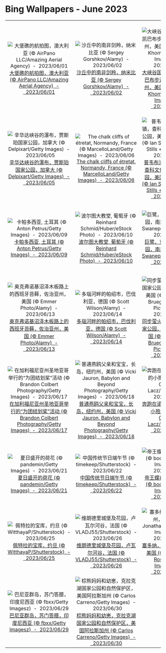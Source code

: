 # Bing Wallpapers - June 2023

| | | | |
|:-------------------------:|:-------------------------:|:-------------------------:|:-------------------------:|
| ![大堡礁的航拍图，澳大利亚 (© AirPano LLC/Amazing Aerial Agency)  -  2023/06/01](https://cn.bing.com/th?id=OHR.ReefAwareness_ZH-CN8840949729_UHD.jpg&w=480)[大堡礁的航拍图，澳大利亚 (© AirPano LLC/Amazing Aerial Agency)  -  2023/06/01](https://cn.bing.com/th?id=OHR.ReefAwareness_ZH-CN8840949729_UHD.jpg) | ![沙丘中的南非剑羚，纳米比亚 (© Sergey Gorshkov/Alamy)  -  2023/06/02](https://cn.bing.com/th?id=OHR.GemsbokNamibia_ZH-CN0963988839_UHD.jpg&w=480)[沙丘中的南非剑羚，纳米比亚 (© Sergey Gorshkov/Alamy)  -  2023/06/02](https://cn.bing.com/th?id=OHR.GemsbokNamibia_ZH-CN0963988839_UHD.jpg) | ![大峡谷国家公园的南凯巴布步道，亚利桑那州，美国 (© Roman Khomlyak/Getty Images)  -  2023/06/03](https://cn.bing.com/th?id=OHR.SouthKaibabTrail_ZH-CN1186135534_UHD.jpg&w=480)[大峡谷国家公园的南凯巴布步道，亚利桑那州，美国 (© Roman Khomlyak/Getty Images)  -  2023/06/03](https://cn.bing.com/th?id=OHR.SouthKaibabTrail_ZH-CN1186135534_UHD.jpg) | ![怀阿纳帕纳帕州立公园的黑沙滩，茂宜岛，夏威夷，美国 (© Matt Anderson Photography/Getty Images)  -  2023/06/04](https://cn.bing.com/th?id=OHR.MauiBeach_ZH-CN1435658101_UHD.jpg&w=480)[怀阿纳帕纳帕州立公园的黑沙滩，茂宜岛，夏威夷，美国 (© Matt Anderson Photography/Getty Images)  -  2023/06/04](https://cn.bing.com/th?id=OHR.MauiBeach_ZH-CN1435658101_UHD.jpg) |
| ![辛华达峡谷的瀑布，贾斯珀国家公园，加拿大 (© Delpixart/Getty Images)  -  2023/06/05](https://cn.bing.com/th?id=OHR.WaterfallsSunwaptaValley_ZH-CN1804229850_UHD.jpg&w=480)[辛华达峡谷的瀑布，贾斯珀国家公园，加拿大 (© Delpixart/Getty Images)  -  2023/06/05](https://cn.bing.com/th?id=OHR.WaterfallsSunwaptaValley_ZH-CN1804229850_UHD.jpg) | ![The chalk cliffs of étretat, Normandy, France (© MarcelloLand/Getty Images)  -  2023/06/06](https://cn.bing.com/th?id=OHR.CliffsEtretat_ZH-CN1961838068_UHD.jpg&w=480)[The chalk cliffs of étretat, Normandy, France (© MarcelloLand/Getty Images)  -  2023/06/06](https://cn.bing.com/th?id=OHR.CliffsEtretat_ZH-CN1961838068_UHD.jpg) | ![普韦布洛·博尼托镇，查科文化国家历史公园，美国新墨西哥州 (© Ian Shive/Tandem Stills + Motion)  -  2023/06/07](https://cn.bing.com/th?id=OHR.ChacoCulture_ZH-CN2098865361_UHD.jpg&w=480)[普韦布洛·博尼托镇，查科文化国家历史公园，美国新墨西哥州 (© Ian Shive/Tandem Stills + Motion)  -  2023/06/07](https://cn.bing.com/th?id=OHR.ChacoCulture_ZH-CN2098865361_UHD.jpg) | ![座头鲸 (© Philip Thurston/Getty Images)  -  2023/06/08](https://cn.bing.com/th?id=OHR.PlayfulHumpback_ZH-CN2241016258_UHD.jpg&w=480)[座头鲸 (© Philip Thurston/Getty Images)  -  2023/06/08](https://cn.bing.com/th?id=OHR.PlayfulHumpback_ZH-CN2241016258_UHD.jpg) |
| ![卡帕多西亚, 土耳其 (© Anton Petrus/Getty Images)  -  2023/06/09](https://cn.bing.com/th?id=OHR.BalloonsTurkey_ZH-CN2791109350_UHD.jpg&w=480)[卡帕多西亚, 土耳其 (© Anton Petrus/Getty Images)  -  2023/06/09](https://cn.bing.com/th?id=OHR.BalloonsTurkey_ZH-CN2791109350_UHD.jpg) | ![波尔图大教堂, 葡萄牙 (© Reinhard Schmid/Huber/eStock Photo)  -  2023/06/10](https://cn.bing.com/th?id=OHR.PortugalDay_ZH-CN2939429166_UHD.jpg&w=480)[波尔图大教堂, 葡萄牙 (© Reinhard Schmid/Huber/eStock Photo)  -  2023/06/10](https://cn.bing.com/th?id=OHR.PortugalDay_ZH-CN2939429166_UHD.jpg) | ![巨鹭，克鲁格国家公园，南非 (© Johan Swanepoel/Alamy)  -  2023/06/11](https://cn.bing.com/th?id=OHR.GoliathHeron_ZH-CN2413747227_UHD.jpg&w=480)[巨鹭，克鲁格国家公园，南非 (© Johan Swanepoel/Alamy)  -  2023/06/11](https://cn.bing.com/th?id=OHR.GoliathHeron_ZH-CN2413747227_UHD.jpg) | ![仙人掌植物，得克萨斯州大弯国家公园，美国 (© Tim Fitzharris/Minden Pictures)  -  2023/06/12](https://cn.bing.com/th?id=OHR.BigBendAnniv_ZH-CN3445097868_UHD.jpg&w=480)[仙人掌植物，得克萨斯州大弯国家公园，美国 (© Tim Fitzharris/Minden Pictures)  -  2023/06/12](https://cn.bing.com/th?id=OHR.BigBendAnniv_ZH-CN3445097868_UHD.jpg) |
| ![奥克弗诺基沼泽木板路上的西班牙苔藓，佐治亚州，美国 (© Emmer Photo/Alamy)  -  2023/06/13](https://cn.bing.com/th?id=OHR.OkefenokeeSwamp_ZH-CN3640203783_UHD.jpg&w=480)[奥克弗诺基沼泽木板路上的西班牙苔藓，佐治亚州，美国 (© Emmer Photo/Alamy)  -  2023/06/13](https://cn.bing.com/th?id=OHR.OkefenokeeSwamp_ZH-CN3640203783_UHD.jpg) | ![多瑙河畔的帕绍市，巴伐利亚，德国 (© Scott Wilson/Alamy)  -  2023/06/14](https://cn.bing.com/th?id=OHR.PassauSunsetJune_ZH-CN7563956674_UHD.jpg&w=480)[多瑙河畔的帕绍市，巴伐利亚，德国 (© Scott Wilson/Alamy)  -  2023/06/14](https://cn.bing.com/th?id=OHR.PassauSunsetJune_ZH-CN7563956674_UHD.jpg) | ![同步萤火虫，大烟山国家公园，田纳西州，美国 (© Floris Van Bruegel/Minden Pictures)  -  2023/06/15](https://cn.bing.com/th?id=OHR.SmokyFireflies_ZH-CN3840923626_UHD.jpg&w=480)[同步萤火虫，大烟山国家公园，田纳西州，美国 (© Floris Van Bruegel/Minden Pictures)  -  2023/06/15](https://cn.bing.com/th?id=OHR.SmokyFireflies_ZH-CN3840923626_UHD.jpg) | ![游泳的鹰嘴海龟， 冲绳，日本 (© Robert Mallon/Getty Images)  -  2023/06/16](https://cn.bing.com/th?id=OHR.HawksbillTurtle_ZH-CN0562063994_UHD.jpg&w=480)[游泳的鹰嘴海龟， 冲绳，日本 (© Robert Mallon/Getty Images)  -  2023/06/16](https://cn.bing.com/th?id=OHR.HawksbillTurtle_ZH-CN0562063994_UHD.jpg) |
| ![在加利福尼亚州圣地亚哥举行的“为团结划桨”活动 (© Brandon Colbert Photography/Getty Images)  -  2023/06/17](https://cn.bing.com/th?id=OHR.SurfSanDiego_ZH-CN1485510748_UHD.jpg&w=480)[在加利福尼亚州圣地亚哥举行的“为团结划桨”活动 (© Brandon Colbert Photography/Getty Images)  -  2023/06/17](https://cn.bing.com/th?id=OHR.SurfSanDiego_ZH-CN1485510748_UHD.jpg) | ![普通燕鸥父亲和宝宝，长岛，纽约州，美国 (© Vicki Jauron, Babylon and Beyond Photography/Getty Images)  -  2023/06/18](https://cn.bing.com/th?id=OHR.TernFather_ZH-CN1860589914_UHD.jpg&w=480)[普通燕鸥父亲和宝宝，长岛，纽约州，美国 (© Vicki Jauron, Babylon and Beyond Photography/Getty Images)  -  2023/06/18](https://cn.bing.com/th?id=OHR.TernFather_ZH-CN1860589914_UHD.jpg) | ![奔跑在诺曼底草地上的小狍，法国 (© Gerard Lacz/Minden)  -  2023/06/19](https://cn.bing.com/th?id=OHR.Fawn_ZH-CN2172152960_UHD.jpg&w=480)[奔跑在诺曼底草地上的小狍，法国 (© Gerard Lacz/Minden)  -  2023/06/19](https://cn.bing.com/th?id=OHR.Fawn_ZH-CN2172152960_UHD.jpg) | ![秃鹰，通加斯国家森林，阿拉斯加，美国 (© Jaynes Gallery/Shutterstock)  -  2023/06/20](https://cn.bing.com/th?id=OHR.EagleTree_ZH-CN7775102951_UHD.jpg&w=480)[秃鹰，通加斯国家森林，阿拉斯加，美国 (© Jaynes Gallery/Shutterstock)  -  2023/06/20](https://cn.bing.com/th?id=OHR.EagleTree_ZH-CN7775102951_UHD.jpg) |
| ![夏日盛开的荷花 (© pandemin/Getty Images)  -  2023/06/21](https://cn.bing.com/th?id=OHR.SummerSolstice2023_ZH-CN5038619036_UHD.jpg&w=480)[夏日盛开的荷花 (© pandemin/Getty Images)  -  2023/06/21](https://cn.bing.com/th?id=OHR.SummerSolstice2023_ZH-CN5038619036_UHD.jpg) | ![中国传统节日端午节 (© timekeep/Shutterstock)  -  2023/06/22](https://cn.bing.com/th?id=OHR.DragonBoatFestival2023_ZH-CN5255671687_UHD.jpg&w=480)[中国传统节日端午节 (© timekeep/Shutterstock)  -  2023/06/22](https://cn.bing.com/th?id=OHR.DragonBoatFestival2023_ZH-CN5255671687_UHD.jpg) | ![帝王蝶在野花中取食 (© bookguy/Getty Images)  -  2023/06/23](https://cn.bing.com/th?id=OHR.PollinatorMonarch_ZH-CN5556988827_UHD.jpg&w=480)[帝王蝶在野花中取食 (© bookguy/Getty Images)  -  2023/06/23](https://cn.bing.com/th?id=OHR.PollinatorMonarch_ZH-CN5556988827_UHD.jpg) | ![芽富湾，芽庄，越南 (© Thang Tat Nguyen/Getty Images)  -  2023/06/24](https://cn.bing.com/th?id=OHR.NhaTrang_ZH-CN5834700560_UHD.jpg&w=480)[芽富湾，芽庄，越南 (© Thang Tat Nguyen/Getty Images)  -  2023/06/24](https://cn.bing.com/th?id=OHR.NhaTrang_ZH-CN5834700560_UHD.jpg) |
| ![佩特拉的宝库，约旦 (© WitthayaP/Shutterstock)  -  2023/06/25](https://cn.bing.com/th?id=OHR.PetraTreasury_ZH-CN6007151900_UHD.jpg&w=480)[佩特拉的宝库，约旦 (© WitthayaP/Shutterstock)  -  2023/06/25](https://cn.bing.com/th?id=OHR.PetraTreasury_ZH-CN6007151900_UHD.jpg) | ![维朗德里城堡及花园，卢瓦尔河谷，法国 (© VLADJ55/Shutterstock)  -  2023/06/26](https://cn.bing.com/th?id=OHR.VillandryGarden_ZH-CN6140359139_UHD.jpg&w=480)[维朗德里城堡及花园，卢瓦尔河谷，法国 (© VLADJ55/Shutterstock)  -  2023/06/26](https://cn.bing.com/th?id=OHR.VillandryGarden_ZH-CN6140359139_UHD.jpg) | ![塞多纳，亚利桑那州，美国 (© Jonathan Ross/Getty Images)  -  2023/06/27](https://cn.bing.com/th?id=OHR.SedonaSunset_ZH-CN6289462383_UHD.jpg&w=480)[塞多纳，亚利桑那州，美国 (© Jonathan Ross/Getty Images)  -  2023/06/27](https://cn.bing.com/th?id=OHR.SedonaSunset_ZH-CN6289462383_UHD.jpg) | ![韦尔纳扎，五渔村，意大利 (© Rubin Versigny/Getty Images)  -  2023/06/28](https://cn.bing.com/th?id=OHR.ItalyCinqueTerre_ZH-CN6495965228_UHD.jpg&w=480)[韦尔纳扎，五渔村，意大利 (© Rubin Versigny/Getty Images)  -  2023/06/28](https://cn.bing.com/th?id=OHR.ItalyCinqueTerre_ZH-CN6495965228_UHD.jpg) |
| ![巴尼亚群岛，苏门答腊，印度尼西亚 (© fbxx/Getty Imagesz)  -  2023/06/29](https://cn.bing.com/th?id=OHR.BanyakIslands_ZH-CN6620304821_UHD.jpg&w=480)[巴尼亚群岛，苏门答腊，印度尼西亚 (© fbxx/Getty Imagesz)  -  2023/06/29](https://cn.bing.com/th?id=OHR.BanyakIslands_ZH-CN6620304821_UHD.jpg) | ![棕熊妈妈和幼崽，克拉克湖国家公园和自然保护区，美国阿拉斯加州 (© Carlos Carreno/Getty Images)  -  2023/06/30](https://cn.bing.com/th?id=OHR.ClamBears_ZH-CN5686721500_UHD.jpg&w=480)[棕熊妈妈和幼崽，克拉克湖国家公园和自然保护区，美国阿拉斯加州 (© Carlos Carreno/Getty Images)  -  2023/06/30](https://cn.bing.com/th?id=OHR.ClamBears_ZH-CN5686721500_UHD.jpg) |  |  |
